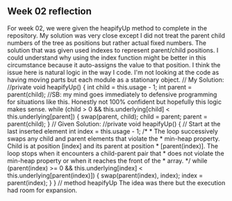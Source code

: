 ## Week 02 reflection
For week 02, we were given the heapifyUp method to complete in the repository.
My solution was very close except I did not treat the parent child numbers of the tree as positions but rather actual fixed numbers.
The solution that was given used indexes to represent parent/child positions.
I could understand why using the index function might be better in this circumstance because it auto-assigns the value to that position.
I think the issue here is natural logic in the way I code. I'm not looking at the code as having moving parts but each module as a stationary object.
// My Solution: 
//private void heapifyUp() {
        int child = this.usage - 1;
        int parent = parent(child);
        //SB: my mind goes immediately to defensive programming for situations like this. Honestly not 100% confident but hopefully this logic makes sense.
        while (child > 0 && this.underlying[child] < this.underlying[parent]) {
        swap(parent, child);
        child = parent;
        parent = parent(child);
        }
// Given Solution:
//private void heapifyUp() {
        // Start at the last inserted element
        int index = this.usage - 1;
        /*
         * The loop successively swaps any child and parent elements that violate the
         * min-heap property. Child is at position [index] and its parent at position
         * [parent(index)]. The loop stops when it encounters a child-parent pair that
         * does not violate the min-heap property or when it reaches the front of the
         * array.
         */
        while (parent(index) >= 0 &&
                this.underlying[index] < this.underlying[parent(index)]) {
            swap(parent(index), index);
            index = parent(index);
        }
    } // method heapifyUp
The idea was there but the execution had room for expansion.
